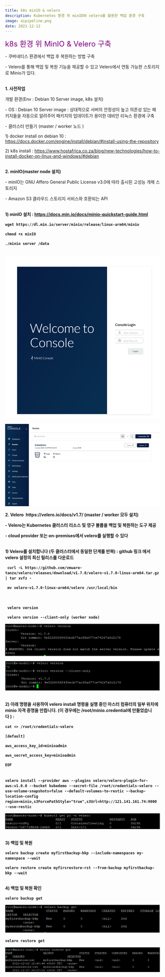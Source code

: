 ```yaml
---
title: k8s minIO & velero
description: Kubernetes 환경 위 minIO와 velero를 활용한 백업 환경 구축
image: aipipeline.png
date: 2021-12-12
---
```


<font size="5" color="purple">k8s 환경 위 MinIO & Velero 구축</font>
<p>- 쿠버네티스 환경에서 백업 후 복원하는 방법 구축
<p>- Velero를 통해 백업 및 복원 기능을 제공할 수 있고 Velero에서 연동 가능한 스토리지로 Minio가 있다.
<br>
<br>
<p><b>1. 사전작업</b>
<p>개발 환경(Env : Debian 10 Server image, k8s 설치) 
<p>- OS : Debian 10 Server image : 상대적으로 서버의 안정성이 높고 의존성 있는 패키지들을 자동으로 알려주어 패키지의 업데이트가 용이한 데비안 리눅스 환경에 구축
<p>- 클러스터 만들기 (master / worker 노드 )
<br>
<p>  1) docker install on debian 10 : <a href="https://docs.docker.com/engine/install/debian/#install-using-the-repository">https://docs.docker.com/engine/install/debian/#install-using-the-repository</a>
<p>  2) k8s install : <a href="https://www.hostafrica.co.za/blog/new-technologies/how-to-install-docker-on-linux-and-windows/#debian">https://www.hostafrica.co.za/blog/new-technologies/how-to-install-docker-on-linux-and-windows/#debian</a>
<br>
<br>
<p><b>2. minIO(master node 설치)</b>
<p>- minIO는 GNU Affero General Public License v3.0에 따라 출시된 고성능 개체 스토리지
<p>- Amazon S3 클라우드 스토리지 서비스와 호환되는 API
<br>
<br>
<p><b>1) minIO 설치 : <a href="https://docs.min.io/docs/minio-quickstart-guide.html">https://docs.min.io/docs/minio-quickstart-guide.html</a>
<code>
<p>wget https://dl.min.io/server/minio/release/linux-arm64/minio
<p>chmod +x minIO 
<p>./minio server /data
</code>
<br>
<p><img src="https://github.com/hayleyshim/hayleyshim.github.io/blob/master/assets/images/projects/minio1.png">  
<p><img src="https://github.com/hayleyshim/hayleyshim.github.io/blob/master/assets/images/projects/minio2.png">  
<br>
<p><b>2. Velero  https://velero.io/docs/v1.7/ (master / worker 모두 설치)</b>
<p>- Velero는 Kubernetes 클러스터 리소스 및 영구 볼륨을 백업 및 복원하는 도구 제공
<p>- cloud provider 또는 on-premises에서 velero를 실행할 수 있다
<br>
<br>
<p> 1) Velero를 설치합니다 (두 클러스터에서 동일한 단계를 반복) : github 링크 에서 velero 설정의 최신 릴리스를 다운로드
<code> 
<p> curl -L https://github.com/vmware-tanzu/velero/releases/download/v1.7.0/velero-v1.7.0-linux-arm64.tar.gz | tar xvfz - 
<p> mv velero-v1.7.0-linux-arm64/velero /usr/local/bin </code>
<br>
<br>
<code> 
<p> velero version
<p> velero version --client-only (worker node) </code>
<p><img src="https://github.com/hayleyshim/hayleyshim.github.io/blob/master/assets/images/projects/velero1.png">    
<p><img src="https://github.com/hayleyshim/hayleyshim.github.io/blob/master/assets/images/projects/velero2.png">    
<br>
<br>  
<p>2) 아래 명령을 사용하여 velero install 명령을 실행 중인 마스터 컴퓨터의 일부 위치에 minio 자격 증명을 만듭니다. (이 경우에는 /root/minio.credential에 만들었습니다 ) :  
<code>  
<p>cat <<EOF>> /root/credentials-velero
<p>[default] 
<p>aws_access_key_id=minioadmin 
<p>aws_secret_access_key=minioadmin 
<p>EOF 
</code>  
<br>
<br>  
<code>velero install --provider aws --plugins velero/velero-plugin-for-aws:v1.0.0 --bucket kubedemo --secret-file /root/credentials-velero --use-volume-snapshots=false --default-volumes-to-restic --backup-location-config region=minio,s3ForcePathStyle="true",s3Url=http://121.141.161.74:9000 --use-restic  
</code>
<p><img src="https://github.com/hayleyshim/hayleyshim.github.io/blob/master/assets/images/projects/velero3.png">    
<br>
<br> 
<p>3) 백업 및 복원
<code>
<p>velero backup create myfirstbackup-bkp --include-namespaces my-namespace --wait
<p>velero restore create myfirsrestore-rst --from-backup myfirstbackup-bkp --wait</code>
<br>
<br> 
<p>4) 백업 및 복원 확인
<code>
<p>velero backup get
<p><img src="https://github.com/hayleyshim/hayleyshim.github.io/blob/master/assets/images/projects/velero4.png">      
<p>velero restore get</code>
<p><img src="https://github.com/hayleyshim/hayleyshim.github.io/blob/master/assets/images/projects/velero5.png">      
  
  
  
  
